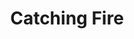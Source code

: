 ---
title: "Catching Fire"
slug: "catching-fire"
subtitle: ""
publisher: "Scholastic"
published: "2010"
asin: "B003O86FMW"
authors: 
  - suzanne-collins
started: "2013-12-04"
start_year: "2013"
finished: "2013-12-09"
---